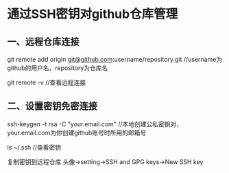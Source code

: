 # 通过SSH密钥对github仓库管理

## 一、远程仓库连接

git remote add origin git@github.com:username/repository.git	//username为github的用户名，repository为仓库名

git remote -v	//查看远程连接

## 二、设置密钥免密连接

ssh-keygen -t rsa -C "your.email.com"	//本地创建公私密钥对，your.email.com为你创建github账号时所用的邮箱号

ls ~/.ssh	//查看密钥

复制密钥到远程仓库 头像->setting->SSH and GPG keys->New SSH key


